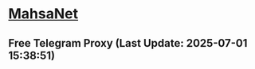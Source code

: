 
# [MahsaNet](https://t.me/mahsa_net)
## Free Telegram Proxy (Last Update: 2025-07-01 15:38:51)

    